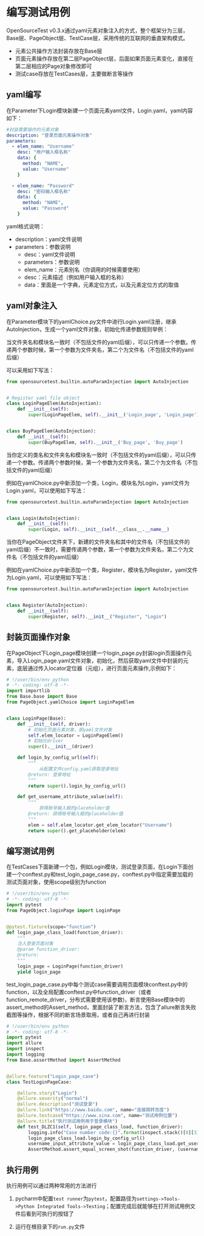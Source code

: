 # 编写测试用例

OpenSourceTest v0.3.x通过yaml元素对象注入的方式，整个框架分为三层，Base层、PageObject层、TestCase层，采用传统的互联网的垂直架构模式。

- 元素公共操作方法封装存放在Base层
- 页面元素操作存放在第二层PageObject层，后面如果页面元素变化，直接在第二层相应的Page对象修改即可
- 测试case存放在TestCases层，主要做断言等操作

## yaml编写

在Parameter下Login模块新建一个页面元素yaml文件，Login.yaml，yaml内容如下：

~~~yaml
#封装需要操作的元素对象
description: "登录页面元素操作对象"
parameters:
  - elem_name: "Username"
    desc: "用户输入框名称"
    data: {
      method: "NAME",
      value: "Username"
    }

  - elem_name: "Password"
    desc: "密码输入框名称"
    data: {
      method: "NAME",
      value: "Password"
    }
~~~

yaml格式说明：

   - description：yaml文件说明
   - parameters：参数说明
       - desc：yaml文件说明
       - parameters：参数说明
       - elem_name：元素别名（你调用的时候需要使用）
       - desc：元素描述（例如用户输入框的名称）
       - data：里面是一个字典，元素定位方式，以及元素定位方式的取值



## yaml对象注入



在Parameter模块下的yamlChoice.py文件中进行Login.yaml注册，继承AutoInjection，生成一个yaml文件对象，初始化传递参数规则举例：

当文件夹名和模块名一致时（不包括文件的yaml后缀），可以只传递一个参数。传递两个参数时候，第一个参数为文件夹名，第二个为文件名（不包括文件的yaml后缀）

可以采用如下写法：

~~~python
from opensourcetest.builtin.autoParamInjection import AutoInjection


# Register yaml file object
class LoginPageElem(AutoInjection):
    def __init__(self):
        super(LoginPageElem, self).__init__('Login_page', 'Login_page')


class BuyPageElem(AutoInjection):
    def __init__(self):
        super(BuyPageElem, self).__init__('Buy_page', 'Buy_page')
~~~

当你定义的类名和文件夹名和模块名一致时（不包括文件的yaml后缀），可以只传递一个参数。传递两个参数时候，第一个参数为文件夹名，第二个为文件名（不包括文件的yaml后缀）

例如在yamlChoice.py中新添加一个类，Login，模块名为Login，yaml文件为Login.yaml，可以使用如下写法：

~~~python
from opensourcetest.builtin.autoParamInjection import AutoInjection


class Login(AutoInjection):
    def __init__(self):
        super(Login, self).__init__(self.__class__.__name__)
~~~

当你在PageObject文件夹下，新建的文件夹名和其中的文件名（不包括文件的yaml后缀）不一致时，需要传递两个参数，第一个参数为文件夹名，第二个为文件名（不包括文件的yaml后缀）

例如在yamlChoice.py中新添加一个类，Register，模块名为Register，yaml文件为Login.yaml，可以使用如下写法：

~~~python
from opensourcetest.builtin.autoParamInjection import AutoInjection


class Register(AutoInjection):
    def __init__(self):
        super(Register, self).__init__("Register", "Login")
~~~



## 封装页面操作对象

在PageObject下Login_page模块创建一个login_page.py封装login页面操作元素，导入Login_page.yaml文件对象，初始化，然后获取yaml文件中封装的元素，底层通过传入locator定位器（元组），进行页面元素操作,示例如下：

~~~python
# !/user/bin/env python
# -*- coding: utf-8 -*-
import importlib
from Base.base import Base
from PageObject.yamlChoice import LoginPageElem


class LoginPage(Base):
    def __init__(self, driver):
        # 初始化页面元素对象，即yaml文件对象
        self.elem_locator = LoginPageElem()
        # 初始化driver
        super().__init__(driver)

    def login_by_config_url(self):
        """
            从配置文件config.yaml获取登录地址
        @return: 登录地址
        """
        return super().login_by_config_url()

    def get_username_attribute_value(self):
        """
            获得账号输入框的placeholder值
        @return: 获得账号输入框的placeholder值
        """
        elem = self.elem_locator.get_elem_locator("Username")
        return super().get_placeholder(elem)
~~~

## 编写测试用例

在TestCases下面新建一个包，例如Login模块，测试登录页面，在Login下面创建一个conftest.py和test_login_page_case.py，conftest.py中指定需要加载的测试页面对象，使用scope级别为function

~~~python
# !/user/bin/env python
# -*- coding: utf-8 -*-
import pytest
from PageObject.loginPage import LoginPage


@pytest.fixture(scope="function")
def login_page_class_load(function_driver):
    """
    注入登录页面对象
    @param function_driver:
    @return:
    """
    login_page = LoginPage(function_driver)
    yield login_page
~~~

test_login_page_case.py中每个测试case需要调用页面模块conftest.py中的function，以及全局配置conftest.py中function_driver（或者function_remote_driver，分布式需要使用该参数)，断言使用Base模块中的assert_method的Assert_method，里面封装了断言方法，包含了allure断言失败截图等操作，根据不同的断言场景取用，或者自己再进行封装

~~~python
# !/user/bin/env python
# -*- coding: utf-8 -*-
import pytest
import allure
import inspect
import logging
from Base.assertMethod import AssertMethod


@allure.feature("Login_page_case")
class TestLoginPageCase:

    @allure.story("Login")
    @allure.severity("normal")
    @allure.description("测试登录")
    @allure.link("https://www.baidu.com", name="连接跳转百度")
    @allure.testcase("https://www.sina.com", name="测试用例位置")
    @allure.title("执行测试用例用于登录模块")
    def test_DLZC1(self, login_page_class_load, function_driver):
        logging.info("Case number code:{}".format(inspect.stack()[0][3]))
        login_page_class_load.login_by_config_url()
        username_input_attribute_value = login_page_class_load.get_username_attribute_value()
        AssertMethod.assert_equal_screen_shot(function_driver, (username_input_attribute_value, "手机号码"))
~~~



## 执行用例



执行用例可以通过两种常用的方法进行

1. pycharm中配置`test runner`为`pytest`，配置路径为`settings->Tools->Python Integrated Tools->Testing`；配置完成后就能够在打开测试用例文件后看到可执行的按钮了

2. 运行在根目录下的`run.py`文件

